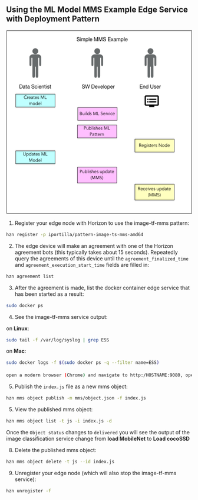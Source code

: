 ## <a id=using-image-mms-pattern></a> Using the ML Model MMS Example Edge Service with Deployment Pattern

![MMS Example workflow](docs/MMSExample.png)

1. Register your edge node with Horizon to use the image-tf-mms pattern:

```bash
hzn register -p iportilla/pattern-image-ts-mms-amd64
```

2. The edge device will make an agreement with one of the Horizon agreement bots (this typically takes about 15 seconds). Repeatedly query the agreements of this device until the `agreement_finalized_time` and `agreement_execution_start_time` fields are filled in:

```bash
hzn agreement list
```

3. After the agreement is made, list the docker container edge service that has been started as a result:

``` bash
sudo docker ps
```

4. See the image-tf-mms service output:

  on **Linux**:

  ```bash
  sudo tail -f /var/log/syslog | grep ESS
  ```

  on **Mac**:

  ```bash
  sudo docker logs -f $(sudo docker ps -q --filter name=ESS)

  open a modern browser (Chrome) and navigate to http:/HOSTNAME:9080, open Developer tools and watch the Web Console (HOSTNAME or IP or your node)
  ```

5. Publish the `index.js` file as a new mms object:
```bash
hzn mms object publish -m mms/object.json -f index.js
```

5. View the published mms object:
```bash
hzn mms object list -t js -i index.js -d
```

Once the `Object status` changes to `delivered` you will see the output of the image classification service change
from **load MobileNet**
to **Load cocoSSD**

8. Delete the published mms object:
```bash
hzn mms object delete -t js --id index.js
```

9. Unregister your edge node (which will also stop the image-tf-mms service):

```bash
hzn unregister -f
```
